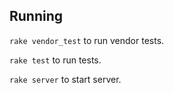 ## Running

`rake vendor_test` to run vendor tests.

`rake test` to run tests. 

`rake server` to start server.